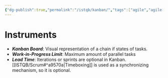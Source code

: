 ```yaml
---
{"dg-publish":true,"permalink":"/istqb/kanban/","tags":["agile","agile-approach","agile-tester"]}
---
```


# Instruments
- ***Kanban Board***: Visual representation of a chain if states of tasks.
- ***Work-in-Progress Limit***: Maximum amount of parallel tasks
- ***Lead Time***:
Iterations or sprints are optional in Kanban. [[ISTQB/Scrum#^a9570a\|Timeboxing]] is used as a synchronizing mechanism, so it is optional.